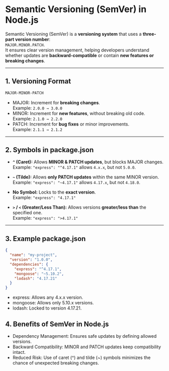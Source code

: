 # Semantic Versioning (SemVer) in Node.js

Semantic Versioning (SemVer) is a **versioning system** that uses a **three-part version number**:  
`MAJOR.MINOR.PATCH`.  
It ensures clear version management, helping developers understand whether updates are **backward-compatible** or contain **new features or breaking changes**.

---

## 1. Versioning Format

```bash
MAJOR-MINOR-PATCH
```

- MAJOR: Increment for **breaking changes**.  
  Example: `2.0.0 → 3.0.0`
- MINOR: Increment for **new features**, without breaking old code.  
  Example: `2.1.0 → 2.2.0`
- PATCH: Increment for **bug fixes** or minor improvements.  
  Example: `2.1.1 → 2.1.2`

---

## 2. Symbols in package.json

- **`^` (Caret):** Allows **MINOR & PATCH updates**, but blocks MAJOR changes.  
  Example: `"express": "^4.17.1"` allows `4.x.x`, but not `5.0.0`.
  
- **`~` (Tilde):** Allows **only PATCH updates** within the same MINOR version.  
  Example: `"express": "~4.17.1"` allows `4.17.x`, but not `4.18.0`.

- **No Symbol:** Locks to the **exact version**.  
  Example: `"express": "4.17.1"`

- **`>` / `<` (Greater/Less Than):** Allows versions **greater/less than** the specified one.  
  Example: `"express": ">4.17.1"`

---

## 3. Example package.json

```json
{
  "name": "my-project",
  "version": "1.0.0",
  "dependencies": {
    "express": "^4.17.1",
    "mongoose": "~5.10.2",
    "lodash": "4.17.21"
  }
}
```

- express: Allows any 4.x.x version.
- mongoose: Allows only 5.10.x versions.
- lodash: Locked to version 4.17.21.

## 4. Benefits of SemVer in Node.js

- Dependency Management: Ensures safe updates by defining allowed versions.
- Backward Compatibility: MINOR and PATCH updates keep compatibility intact.
- Reduced Risk: Use of caret (^) and tilde (~) symbols minimizes the chance of unexpected breaking changes.
